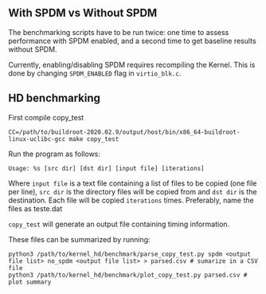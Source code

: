 ## With SPDM vs Without SPDM

The benchmarking scripts have to be run twice: one time to assess performance with SPDM enabled, and a second time to get baseline results without SPDM.

Currently, enabling/disabling SPDM requires recompiling the Kernel. This is done by changing `SPDM_ENABLED` flag in `virtio_blk.c`.

## HD benchmarking

First compile copy_test

```shell
CC=/path/to/buildroot-2020.02.9/output/host/bin/x86_64-buildroot-linux-uclibc-gcc make copy_test
```

Run the program as follows:

```
Usage: %s [src dir] [dst dir] [input file] [iterations]
```

Where `input file` is a text file containing a list of files to be copied (one file per line), `src dir` is the directory files will be copied from and `dst dir` is the destination. Each file will be copied `iterations` times.
Preferably, name the files as teste<size>.dat

`copy_test` will generate an output file containing timing information.

These files can be summarized by running:
```shell
python3 /path/to/kernel_hd/benchmark/parse_copy_test.py spdm <output file list> no_spdm <output file list> > parsed.csv # sumarize in a CSV file
python3 /path/to/kernel_hd/benchmark/plot_copy_test.py parsed.csv # plot summary
```